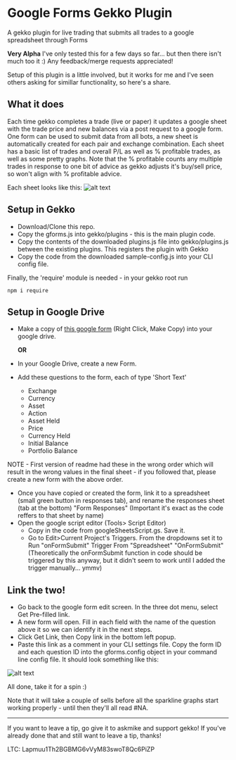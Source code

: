 # Google Forms Gekko Plugin
A gekko plugin for live trading that submits all trades to a google spreadsheet through Forms

**Very Alpha** I've only tested this for a few days so far... but then there isn't much too it :) Any feedback/merge requests appreciated!

Setup of this plugin is a little involved, but it works for me and I've seen others asking for simillar functionality, so here's a share.

## What it does
Each time gekko completes a trade (live or paper) it updates a google sheet with the trade price and new balances via a post request to a google form. 
One form can be used to submit data from all bots, a new sheet is automatically created for each pair and exchange combination. Each sheet has a basic list of trades and overall P/L as well as % profitable trades, as well as some pretty graphs. 
Note that the % profitable counts any multiple trades in response to one bit of advice as gekko adjusts it's buy/sell price, so won't align with % profitable advice.

Each sheet looks like this:
![alt text](https://i.imgur.com/U2K3QPn.png "Unrealistically Successful Example")

## Setup in Gekko
* Download/Clone this repo.
* Copy the gforms.js into gekko/plugins - this is the main plugin code.
* Copy the contents of the downloaded plugins.js file into gekko/plugins.js between the existing plugins. This registers the plugin with Gekko
* Copy the code from the downloaded sample-config.js into your CLI config file.

Finally, the 'require' module is needed - in your gekko root run
```
npm i require
```

## Setup in Google Drive
* Make a copy of [this google form](https://drive.google.com/open?id=1DlRinAn1aix3yNOMrook3m5_B7k_d676) (Right Click, Make Copy) into your google drive. 

   **OR**
* In your Google Drive, create a new Form.
* Add these questions to the form, each of type 'Short Text'
  * Exchange
  * Currency
  * Asset
  * Action
  * Asset Held 
  * Price 
  * Currency Held
  * Initial Balance
  * Portfolio Balance
  
NOTE - First version of readme had these in the wrong order which will result in the wrong values in the final sheet - if you followed that, please create a new form with the above order.
   
* Once you have copied or created the form, link it to a spreadsheet (small green button in responses tab), and rename the responses sheet (tab at the bottom) "Form Responses" (Important it's exact as the code reffers to that sheet by name)
* Open the google script editor (Tools> Script Editor) 
  * Copy in the code from googleSheetsScript.gs. Save it.
  * Go to Edit>Current Project's Triggers. From the dropdowns set it to Run "onFormSubmit" Trigger From "Spreadsheet" "OnFormSubmit" (Theoretically the onFormSubmit function in code should be triggered by this anyway, but it didn't seem to work until I added the trigger manually... ymmv)
  
## Link the two!
* Go back to the google form edit screen. In the three dot menu, select Get Pre-filled link.
* A new form will open. Fill in each field with the name of the question above it so we can identify it in the next steps.
* Click Get Link, then Copy link in the bottom left popup.
* Paste this link as a comment in your CLI settings file. Copy the form ID and each question ID into the gforms.config object in your command line config file. It should look something like this:

![alt text](https://i.imgur.com/JLXzKRQ.png)

All done, take it for a spin :) 

Note that it will take a couple of sells before all the sparkline graphs start working properly - until then they'll all read #NA.


___
If you want to leave a tip, go give it to askmike and support gekko! If you've already done that and still want to leave a tip, thanks!

LTC: Lapmuu1Th2BGBMG6vVyM83swoT8Qc6PiZP
